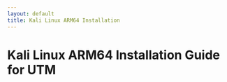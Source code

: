 ```yaml
---
layout: default
title: Kali Linux ARM64 Installation
---
```


# Kali Linux ARM64 Installation Guide for UTM
